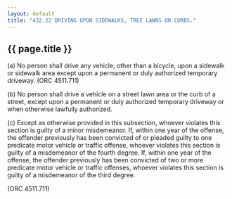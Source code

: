---
layout: default 
title: "432.22 DRIVING UPON SIDEWALKS, TREE LAWNS OR CURBS."---

{{ page.title }}
----------------

​(a) No person shall drive any vehicle, other than a bicycle, upon a
sidewalk or sidewalk area except upon a permanent or duly authorized
temporary driveway. (ORC 4511.711)

​(b) No person shall drive a vehicle on a street lawn area or the curb
of a street, except upon a permanent or duly authorized temporary
driveway or when otherwise lawfully authorized.

​(c) Except as otherwise provided in this subsection, whoever violates
this section is guilty of a minor misdemeanor. If, within one year of
the offense, the offender previously has been convicted of or pleaded
guilty to one predicate motor vehicle or traffic offense, whoever
violates this section is guilty of a misdemeanor of the fourth degree.
If, within one year of the offense, the offender previously has been
convicted of two or more predicate motor vehicle or traffic offenses,
whoever violates this section is guilty of a misdemeanor of the third
degree.

(ORC 4511.711)
